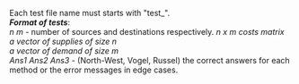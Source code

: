 Each test file name must starts with "test_".<br>
***Format of tests***:<br>
_n m_ - number of sources and destinations respectively.<bar>
_n x m costs matrix_<br>
_a vector of supplies of size n_<br>
_a vector of demand of size m_<br>
_Ans1 Ans2 Ans3_ - (North-West, Vogel, Russel) the correct answers for each method or the error messages in edge cases.<br>
